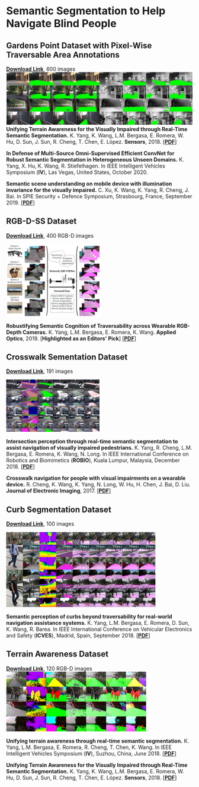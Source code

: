 # Semantic Segmentation to Help Navigate Blind People

## Gardens Point Dataset with Pixel-Wise Traversable Area Annotations
[**Download Link**](https://drive.google.com/file/d/1YDphc00nIeC9-x-JbiQ-gQ2cFv2LFiD0/view?usp=sharing), 600 images
![Example segmentation](gardens_traversability.jpg?raw=true "Example segmentation")
**Unifying Terrain Awareness for the Visually Impaired through Real-Time Semantic Segmentation.**
K. Yang, K. Wang, L.M. Bergasa, E. Romera, W. Hu, D. Sun, J. Sun, R. Cheng, T. Chen, E. López.
**Sensors**, 2018.
[[**PDF**]](https://www.mdpi.com/1424-8220/18/5/1506/pdf)

**In Defense of Multi-Source Omni-Supervised Efficient ConvNet for Robust Semantic Segmentation in Heterogeneous Unseen Domains.**
K. Yang, X. Hu, K. Wang, R. Stiefelhagen.
In IEEE Intelligent Vehicles Symposium (**IV**), Las Vegas, United States, October 2020.

**Semantic scene understanding on mobile device with illumination invariance for the visually impaired.**
C. Xu, K. Wang, K. Yang, R. Cheng, J. Bai.
In SPIE Security + Defence Symposium, Strasbourg, France, September 2019.
[[**PDF**]](http://wangkaiwei.org/file/publications/spie2019_chengyou.pdf)



## RGB-D-SS Dataset
[**Download Link**](https://drive.google.com/file/d/1QcSBWDkQ1qeljWsVHbtvV3xMhBhEL5a6/view?usp=sharing), 400 RGB-D images

<img src="https://github.com/elnino9ykl/SS4Blind/blob/master/rgbdss.jpg" width=50% height=50%>

**Robustifying Semantic Cognition of Traversability across Wearable RGB-Depth Cameras.**
K. Yang, L.M. Bergasa, E. Romera, K. Wang.
**Applied Optics**, 2019.
[**Highlighted as an Editors' Pick**]
[[**PDF**]](http://www.robesafe.uah.es/personal/bergasa/papers/ao2019_kailun1.pdf)

## Crosswalk Sementation Dataset
[**Download Link**](https://drive.google.com/file/d/1voroh5dibtB4eI1zuwlYxvUowyRl2N_d/view?usp=sharing), 191 images

<img src="https://github.com/elnino9ykl/SS4Blind/blob/master/crosswalk.jpg" width=50% height=50%>

**Intersection perception through real-time semantic segmentation to assist navigation of visually impaired pedestrians.**
K. Yang, R. Cheng, L.M. Bergasa, E. Romera, K. Wang, N. Long.
In IEEE International Conference on Robotics and Biomimetics (**ROBIO**), Kuala Lumpur, Malaysia, December 2018.
[[**PDF**]](http://www.robesafe.uah.es/personal/bergasa/papers/ROBIO2018_intersection_open.pdf)

**Crosswalk navigation for people with visual impairments on a wearable device.**
R. Cheng, K. Wang, K. Yang, N. Long, W. Hu, H. Chen, J. Bai, D. Liu.
**Journal of Electronic Imaging**, 2017.
[[**PDF**]](http://wangkaiwei.org/file/publications/jei2017_ruiqi.pdf)


## Curb Segmentation Dataset 
[**Download Link**](https://drive.google.com/file/d/1D0ji8wQUXsSiCOBntbzQByTdfmSpi2sG/view?usp=sharing), 100 images

<img src="https://github.com/elnino9ykl/SS4Blind/blob/master/curb.jpg" width=80% height=80%>

**Semantic perception of curbs beyond traversability for real-world navigation assistance systems.**
K. Yang, L.M. Bergasa, E. Romera, D. Sun, K. Wang, R. Barea.
In IEEE International Conference on Vehicular Electronics and Safety (**ICVES**), Madrid, Spain, September 2018.
[[**PDF**]](http://www.robesafe.uah.es/personal/bergasa/papers/icves2018.pdf)


## Terrain Awareness Dataset
[**Download Link**](https://drive.google.com/file/d/1BUl6fOE15jnoqY2Ioop-vaQLgC8gdXvY/view?usp=sharing), 120 RGB-D images
<img src="https://github.com/elnino9ykl/SS4Blind/blob/master/terrain.jpg" width=75% height=75%>

**Unifying terrain awareness through real-time semantic segmentation.**
K. Yang, L.M. Bergasa, E. Romera, R. Cheng, T. Chen, K. Wang.
In IEEE Intelligent Vehicles Symposium (**IV**), Suzhou, China, June 2018.
[[**PDF**]](http://www.robesafe.uah.es/personal/bergasa/papers/iv2018_kailun.pdf)

**Unifying Terrain Awareness for the Visually Impaired through Real-Time Semantic Segmentation.**
K. Yang, K. Wang, L.M. Bergasa, E. Romera, W. Hu, D. Sun, J. Sun, R. Cheng, T. Chen, E. López.
**Sensors**, 2018.
[[**PDF**]](https://www.mdpi.com/1424-8220/18/5/1506/pdf)
